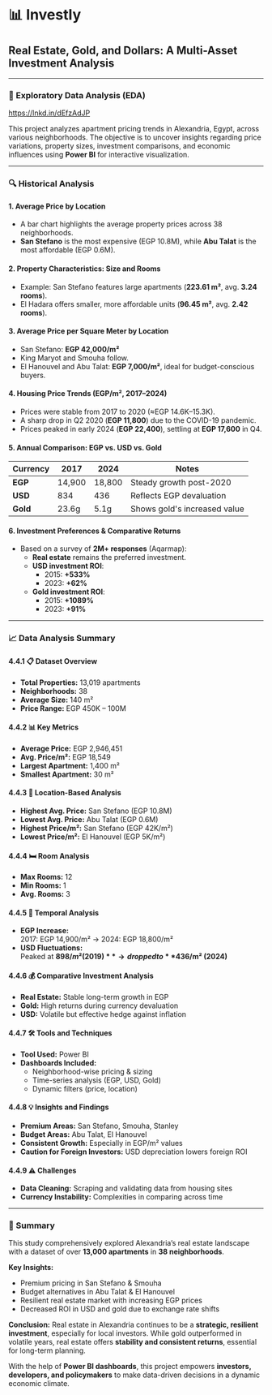 
# 📊 Investly

## Real Estate, Gold, and Dollars: A Multi-Asset Investment Analysis

---

### 🧠 Exploratory Data Analysis (EDA)
https://lnkd.in/dEfzAdJP

This project analyzes apartment pricing trends in Alexandria, Egypt, across various neighborhoods. The objective is to uncover insights regarding price variations, property sizes, investment comparisons, and economic influences using **Power BI** for interactive visualization.

---

### 🔍 Historical Analysis

#### 1. **Average Price by Location**
- A bar chart highlights the average property prices across 38 neighborhoods.
- **San Stefano** is the most expensive (EGP 10.8M), while **Abu Talat** is the most affordable (EGP 0.6M).

#### 2. **Property Characteristics: Size and Rooms**
- Example: San Stefano features large apartments (**223.61 m²**, avg. **3.24 rooms**).
- El Hadara offers smaller, more affordable units (**96.45 m²**, avg. **2.42 rooms**).

#### 3. **Average Price per Square Meter by Location**
- San Stefano: **EGP 42,000/m²**
- King Maryot and Smouha follow.
- El Hanouvel and Abu Talat: **EGP 7,000/m²**, ideal for budget-conscious buyers.

#### 4. **Housing Price Trends (EGP/m², 2017–2024)**
- Prices were stable from 2017 to 2020 (≈EGP 14.6K–15.3K).
- A sharp drop in Q2 2020 (**EGP 11,800**) due to the COVID-19 pandemic.
- Prices peaked in early 2024 (**EGP 22,400**), settling at **EGP 17,600** in Q4.

#### 5. **Annual Comparison: EGP vs. USD vs. Gold**

| Currency | 2017 | 2024 | Notes |
|----------|------|------|-------|
| **EGP**  | 14,900 | 18,800 | Steady growth post-2020 |
| **USD**  | 834    | 436    | Reflects EGP devaluation |
| **Gold** | 23.6g  | 5.1g   | Shows gold's increased value |

#### 6. **Investment Preferences & Comparative Returns**
- Based on a survey of **2M+ responses** (Aqarmap):
  - **Real estate** remains the preferred investment.
  - **USD investment ROI**:  
    - 2015: **+533%**  
    - 2023: **+62%**
  - **Gold investment ROI**:  
    - 2015: **+1089%**  
    - 2023: **+91%**

---

### 📈 Data Analysis Summary

#### 4.4.1 📋 Dataset Overview
- **Total Properties:** 13,019 apartments  
- **Neighborhoods:** 38  
- **Average Size:** 140 m²  
- **Price Range:** EGP 450K – 100M

#### 4.4.2 📊 Key Metrics
- **Average Price:** EGP 2,946,451  
- **Avg. Price/m²:** EGP 18,549  
- **Largest Apartment:** 1,400 m²  
- **Smallest Apartment:** 30 m²  

#### 4.4.3 📍 Location-Based Analysis
- **Highest Avg. Price:** San Stefano (EGP 10.8M)  
- **Lowest Avg. Price:** Abu Talat (EGP 0.6M)  
- **Highest Price/m²:** San Stefano (EGP 42K/m²)  
- **Lowest Price/m²:** El Hanouvel (EGP 5K/m²)

#### 4.4.4 🛏️ Room Analysis
- **Max Rooms:** 12  
- **Min Rooms:** 1  
- **Avg. Rooms:** 3  

#### 4.4.5 📆 Temporal Analysis
- **EGP Increase:**  
  2017: EGP 14,900/m² → 2024: EGP 18,800/m²  
- **USD Fluctuations:**  
  Peaked at **$898/m² (2019)** → dropped to **$436/m² (2024)**

#### 4.4.6 💰 Comparative Investment Analysis
- **Real Estate:** Stable long-term growth in EGP  
- **Gold:** High returns during currency devaluation  
- **USD:** Volatile but effective hedge against inflation  

#### 4.4.7 🛠️ Tools and Techniques
- **Tool Used:** Power BI  
- **Dashboards Included:**
  - Neighborhood-wise pricing & sizing
  - Time-series analysis (EGP, USD, Gold)
  - Dynamic filters (price, location)

#### 4.4.8 💡 Insights and Findings
- **Premium Areas:** San Stefano, Smouha, Stanley  
- **Budget Areas:** Abu Talat, El Hanouvel  
- **Consistent Growth:** Especially in EGP/m² values  
- **Caution for Foreign Investors:** USD depreciation lowers foreign ROI

#### 4.4.9 ⚠️ Challenges
- **Data Cleaning:** Scraping and validating data from housing sites  
- **Currency Instability:** Complexities in comparing across time

---

### 📝 Summary

This study comprehensively explored Alexandria’s real estate landscape with a dataset of over **13,000 apartments** in **38 neighborhoods**.

**Key Insights:**
- Premium pricing in San Stefano & Smouha
- Budget alternatives in Abu Talat & El Hanouvel
- Resilient real estate market with increasing EGP prices
- Decreased ROI in USD and gold due to exchange rate shifts

**Conclusion:**
Real estate in Alexandria continues to be a **strategic, resilient investment**, especially for local investors. While gold outperformed in volatile years, real estate offers **stability and consistent returns**, essential for long-term planning.

With the help of **Power BI dashboards**, this project empowers **investors, developers, and policymakers** to make data-driven decisions in a dynamic economic climate.
